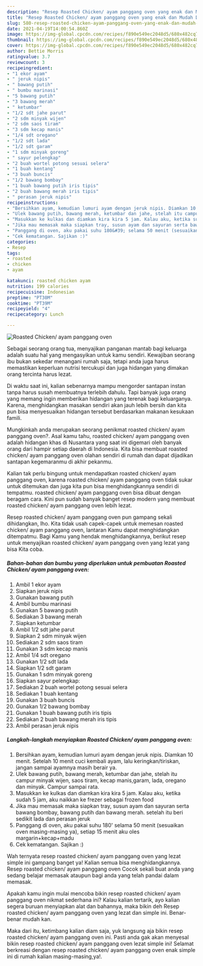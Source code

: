 ```yaml
---
description: "Resep Roasted Chicken/ ayam panggang oven yang enak dan Mudah Dibuat"
title: "Resep Roasted Chicken/ ayam panggang oven yang enak dan Mudah Dibuat"
slug: 580-resep-roasted-chicken-ayam-panggang-oven-yang-enak-dan-mudah-dibuat
date: 2021-04-19T14:00:54.860Z
image: https://img-global.cpcdn.com/recipes/f890e549ec2048d5/680x482cq70/roasted-chicken-ayam-panggang-oven-foto-resep-utama.jpg
thumbnail: https://img-global.cpcdn.com/recipes/f890e549ec2048d5/680x482cq70/roasted-chicken-ayam-panggang-oven-foto-resep-utama.jpg
cover: https://img-global.cpcdn.com/recipes/f890e549ec2048d5/680x482cq70/roasted-chicken-ayam-panggang-oven-foto-resep-utama.jpg
author: Bettie Morris
ratingvalue: 3.7
reviewcount: 3
recipeingredient:
- "1 ekor ayam"
- " jeruk nipis"
- " bawang putih"
- " bumbu marinasi"
- "5 bawang putih"
- "3 bawang merah"
- " ketumbar"
- "1/2 sdt jahe parut"
- "2 sdm minyak wijen"
- "2 sdm saos tiram"
- "3 sdm kecap manis"
- "1/4 sdt oregano"
- "1/2 sdt lada"
- "1/2 sdt garam"
- "1 sdm minyak goreng"
- " sayur pelengkap"
- "2 buah wortel potong sesuai selera"
- "1 buah kentang"
- "3 buah buncis"
- "1/2 bawang bombay"
- "1 buah bawang putih iris tipis"
- "2 buah bawang merah iris tipis"
- " perasan jeruk nipis"
recipeinstructions:
- "Bersihkan ayam, kemudian lumuri ayam dengan jeruk nipis. Diamkan 10 menit. Setelah 10 menit cuci kembali ayam, lalu keringkan/tiriskan, jangan sampai ayamnya masih berair ya."
- "Ulek bawang putih, bawang merah, ketumbar dan jahe, stelah itu campur minyak wijen, saos tiram, kecap manis,garam, lada, oregano dan minyak. Campur sampai rata."
- "Masukkan ke kulkas dan diamkan kira kira 5 jam. Kalau aku, ketika sudah 5 jam, aku naikkan ke frezer sebagai frozen food"
- "Jika mau memasak maka siapkan tray, susun ayam dan sayuran serta bawang bombay, bawang putih dan bawang merah. setelah itu beri sedikit lada dan perasan jeruk"
- "Panggang di oven, aku pakai suhu 180&#39; selama 50 menit (sesuaikan oven masing-masing ya), setiap 15 menit aku oles margarin+kecap+madu"
- "Cek kematangan. Sajikan :)"
categories:
- Resep
tags:
- roasted
- chicken
- ayam

katakunci: roasted chicken ayam 
nutrition: 199 calories
recipecuisine: Indonesian
preptime: "PT30M"
cooktime: "PT39M"
recipeyield: "4"
recipecategory: Lunch

---
```



![Roasted Chicken/ ayam panggang oven](https://img-global.cpcdn.com/recipes/f890e549ec2048d5/680x482cq70/roasted-chicken-ayam-panggang-oven-foto-resep-utama.jpg)

Sebagai seorang orang tua, menyajikan panganan mantab bagi keluarga adalah suatu hal yang mengasyikan untuk kamu sendiri. Kewajiban seorang ibu bukan sekedar menangani rumah saja, tetapi anda juga harus memastikan keperluan nutrisi tercukupi dan juga hidangan yang dimakan orang tercinta harus lezat.

Di waktu  saat ini, kalian sebenarnya mampu mengorder santapan instan tanpa harus susah membuatnya terlebih dahulu. Tapi banyak juga orang yang memang ingin memberikan hidangan yang terenak bagi keluarganya. Karena, menghidangkan masakan sendiri akan jauh lebih bersih dan kita pun bisa menyesuaikan hidangan tersebut berdasarkan makanan kesukaan famili. 



Mungkinkah anda merupakan seorang penikmat roasted chicken/ ayam panggang oven?. Asal kamu tahu, roasted chicken/ ayam panggang oven adalah hidangan khas di Nusantara yang saat ini digemari oleh banyak orang dari hampir setiap daerah di Indonesia. Kita bisa membuat roasted chicken/ ayam panggang oven olahan sendiri di rumah dan dapat dijadikan santapan kegemaranmu di akhir pekanmu.

Kalian tak perlu bingung untuk mendapatkan roasted chicken/ ayam panggang oven, karena roasted chicken/ ayam panggang oven tidak sukar untuk ditemukan dan juga kita pun bisa menghidangkannya sendiri di tempatmu. roasted chicken/ ayam panggang oven bisa dibuat dengan beragam cara. Kini pun sudah banyak banget resep modern yang membuat roasted chicken/ ayam panggang oven lebih lezat.

Resep roasted chicken/ ayam panggang oven pun gampang sekali dihidangkan, lho. Kita tidak usah capek-capek untuk memesan roasted chicken/ ayam panggang oven, lantaran Kamu dapat menghidangkan ditempatmu. Bagi Kamu yang hendak menghidangkannya, berikut resep untuk menyajikan roasted chicken/ ayam panggang oven yang lezat yang bisa Kita coba.

<!--inarticleads1-->

##### Bahan-bahan dan bumbu yang diperlukan untuk pembuatan Roasted Chicken/ ayam panggang oven:

1. Ambil 1 ekor ayam
1. Siapkan  jeruk nipis
1. Gunakan  bawang putih
1. Ambil  bumbu marinasi
1. Gunakan 5 bawang putih
1. Sediakan 3 bawang merah
1. Siapkan  ketumbar
1. Ambil 1/2 sdt jahe parut
1. Siapkan 2 sdm minyak wijen
1. Sediakan 2 sdm saos tiram
1. Gunakan 3 sdm kecap manis
1. Ambil 1/4 sdt oregano
1. Gunakan 1/2 sdt lada
1. Siapkan 1/2 sdt garam
1. Gunakan 1 sdm minyak goreng
1. Siapkan  sayur pelengkap:
1. Sediakan 2 buah wortel potong sesuai selera
1. Sediakan 1 buah kentang
1. Gunakan 3 buah buncis
1. Gunakan 1/2 bawang bombay
1. Gunakan 1 buah bawang putih iris tipis
1. Sediakan 2 buah bawang merah iris tipis
1. Ambil  perasan jeruk nipis




<!--inarticleads2-->

##### Langkah-langkah menyiapkan Roasted Chicken/ ayam panggang oven:

1. Bersihkan ayam, kemudian lumuri ayam dengan jeruk nipis. Diamkan 10 menit. Setelah 10 menit cuci kembali ayam, lalu keringkan/tiriskan, jangan sampai ayamnya masih berair ya.
1. Ulek bawang putih, bawang merah, ketumbar dan jahe, stelah itu campur minyak wijen, saos tiram, kecap manis,garam, lada, oregano dan minyak. Campur sampai rata.
1. Masukkan ke kulkas dan diamkan kira kira 5 jam. Kalau aku, ketika sudah 5 jam, aku naikkan ke frezer sebagai frozen food
1. Jika mau memasak maka siapkan tray, susun ayam dan sayuran serta bawang bombay, bawang putih dan bawang merah. setelah itu beri sedikit lada dan perasan jeruk
1. Panggang di oven, aku pakai suhu 180&#39; selama 50 menit (sesuaikan oven masing-masing ya), setiap 15 menit aku oles margarin+kecap+madu
1. Cek kematangan. Sajikan :)




Wah ternyata resep roasted chicken/ ayam panggang oven yang lezat simple ini gampang banget ya! Kalian semua bisa menghidangkannya. Resep roasted chicken/ ayam panggang oven Cocok sekali buat anda yang sedang belajar memasak ataupun bagi anda yang telah pandai dalam memasak.

Apakah kamu ingin mulai mencoba bikin resep roasted chicken/ ayam panggang oven nikmat sederhana ini? Kalau kalian tertarik, ayo kalian segera buruan menyiapkan alat dan bahannya, maka bikin deh Resep roasted chicken/ ayam panggang oven yang lezat dan simple ini. Benar-benar mudah kan. 

Maka dari itu, ketimbang kalian diam saja, yuk langsung aja bikin resep roasted chicken/ ayam panggang oven ini. Pasti anda gak akan menyesal bikin resep roasted chicken/ ayam panggang oven lezat simple ini! Selamat berkreasi dengan resep roasted chicken/ ayam panggang oven enak simple ini di rumah kalian masing-masing,ya!.

